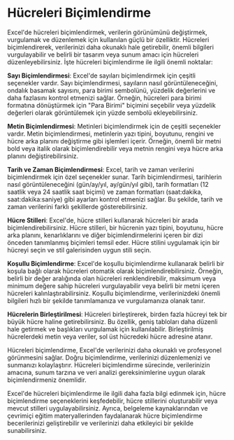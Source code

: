 # Hücreleri Biçimlendirme

Excel'de hücreleri biçimlendirmek, verilerin görünümünü değiştirmek, vurgulamak ve düzenlemek için kullanılan güçlü bir özelliktir. Hücreleri biçimlendirerek, verilerinizi daha okunaklı hale getirebilir, önemli bilgileri vurgulayabilir ve belirli bir tasarım veya sunum amacı için hücreleri düzenleyebilirsiniz. İşte hücreleri biçimlendirme ile ilgili önemli noktalar:

**Sayı Biçimlendirmesi**: Excel'de sayıları biçimlendirmek için çeşitli seçenekler vardır. Sayı biçimlendirmesi, sayıların nasıl görüntüleneceğini, ondalık basamak sayısını, para birimi sembolünü, yüzdelik değerlerini ve daha fazlasını kontrol etmenizi sağlar. Örneğin, hücreleri para birimi formatına dönüştürmek için "Para Birimi" biçimini seçebilir veya yüzdelik değerleri olarak görüntülemek için yüzde sembolü ekleyebilirsiniz.

**Metin Biçimlendirmesi**: Metinleri biçimlendirmek için de çeşitli seçenekler vardır. Metin biçimlendirmesi, metinlerin yazı tipini, boyutunu, rengini ve hücre arka planını değiştirme gibi işlemleri içerir. Örneğin, önemli bir metni bold veya italik olarak biçimlendirebilir veya metnin rengini veya hücre arka planını değiştirebilirsiniz.

**Tarih ve Zaman Biçimlendirmesi**: Excel, tarih ve zaman verilerini biçimlendirmek için özel seçenekler sunar. Tarih biçimlendirmesi, tarihlerin nasıl görüntüleneceğini (gün/ay/yıl, ay/gün/yıl gibi), tarih formatları (12 saatlik veya 24 saatlik saat biçimi) ve zaman formatları (saat:dakika, saat:dakika:saniye) gibi ayarları kontrol etmenizi sağlar. Bu şekilde, tarih ve zaman verilerini farklı şekillerde gösterebilirsiniz.

**Hücre Stilleri**: Excel'de, hücre stilleri kullanarak hücreleri bir arada biçimlendirebilirsiniz. Hücre stilleri, bir hücrenin yazı tipini, boyutunu, hücre arka planını, kenarlıklarını ve diğer biçimlendirmelerini içeren bir dizi önceden tanımlanmış biçimleri temsil eder. Hücre stilini uygulamak için bir hücreyi seçin ve stil galerisinden uygun stili seçin.

**Koşullu Biçimlendirme**: Excel'de koşullu biçimlendirme kullanarak belirli bir koşula bağlı olarak hücreleri otomatik olarak biçimlendirebilirsiniz. Örneğin, belirli bir değer aralığında olan hücreleri renklendirebilir, maksimum veya minimum değere sahip hücreleri vurgulayabilir veya belirli bir metni içeren hücreleri kalınlaştırabilirsiniz. Koşullu biçimlendirme, verilerinizdeki önemli bilgileri hızlı bir şekilde tanımlamanıza ve vurgulamanıza olanak tanır.

**Hücrelerin Birleştirilmesi**: Hücreleri birleştirerek, birden fazla hücreyi tek bir büyük hücre haline getirebilirsiniz. Bu özellik, geniş tabloları daha düzenli hale getirmek ve başlıkları vurgulamak için kullanılabilir. Birleştirilmiş hücrelerdeki metin veya veriler, sol üst hücredeki hücre adresine atanır.

Hücreleri biçimlendirme, Excel'de verilerinizi daha okunaklı ve profesyonel görünmesini sağlar. Doğru biçimlendirme, verilerinizi düzenlemenizi ve sunmanızı kolaylaştırır. Hücreleri biçimlendirme sürecinde, verilerinizin amacına, sunum tarzına ve veri analizi gereksinimlerine uygun olarak biçimlendirmeniz önemlidir.

Excel'de hücreleri biçimlendirme ile ilgili daha fazla bilgi edinmek için, hücre biçimlendirme seçeneklerini keşfedebilir, hücre stillerini oluşturabilir veya mevcut stilleri uygulayabilirsiniz. Ayrıca, belgeleme kaynaklarından ve çevrimiçi eğitim materyallerinden faydalanarak hücre biçimlendirme becerilerinizi geliştirebilir ve verilerinizi daha etkileyici bir şekilde sunabilirsiniz.